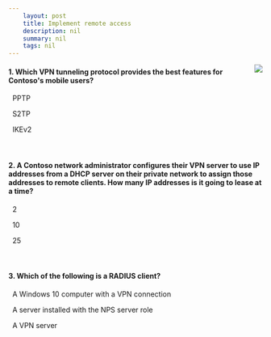 ```yaml
---
    layout: post
    title: Implement remote access 
    description: nil
    summary: nil
    tags: nil
---
```



 <a target="_blank" href="https://docs.microsoft.com/en-us/learn/modules/implement-remote-access/8-knowledge-check/"><i class="fas fa-external-link-alt"></i> </a>
 <img align="right" src="https://docs.microsoft.com/en-us/learn/achievements/implement-remote-access.svg">
####  1. Which VPN tunneling protocol provides the best features for Contoso's mobile users?


<i class='far fa-square'></i> &nbsp;&nbsp;PPTP

<i class='far fa-square'></i> &nbsp;&nbsp;S2TP

<i class='fas fa-check-square' style='color: Dodgerblue;'></i> &nbsp;&nbsp;IKEv2
<br />
<br />
<br />

####  2. A Contoso network administrator configures their VPN server to use IP addresses from a DHCP server on their private network to assign those addresses to remote clients. How many IP addresses is it going to lease at a time?


<i class='far fa-square'></i> &nbsp;&nbsp;2

<i class='fas fa-check-square' style='color: Dodgerblue;'></i> &nbsp;&nbsp;10

<i class='far fa-square'></i> &nbsp;&nbsp;25
<br />
<br />
<br />

####  3. Which of the following is a RADIUS client?


<i class='far fa-square'></i> &nbsp;&nbsp;A Windows 10 computer with a VPN connection

<i class='far fa-square'></i> &nbsp;&nbsp;A server installed with the NPS server role

<i class='fas fa-check-square' style='color: Dodgerblue;'></i> &nbsp;&nbsp;A VPN server
<br />
<br />
<br />
